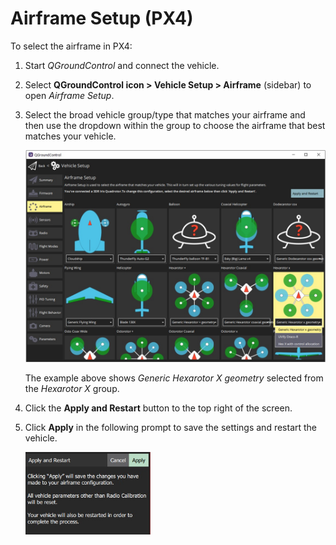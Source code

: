 # Airframe Setup (PX4)

To select the airframe in PX4:

1. Start *QGroundControl* and connect the vehicle.
2. Select **QGroundControl icon > Vehicle Setup > Airframe** (sidebar) to open *Airframe Setup*.
3. Select the broad vehicle group/type that matches your airframe and then use the dropdown within the group to choose the airframe that best matches your vehicle.
    
    ![Airframe options](../../assets/setup/airframe_px4/airframe_px4.jpg)
    
    The example above shows *Generic Hexarotor X geometry* selected from the *Hexarotor X* group.

4. Click the **Apply and Restart** button to the top right of the screen.

5. Click **Apply** in the following prompt to save the settings and restart the vehicle.
    
    <img src="../../assets/setup/airframe_px4/airframe_px4_apply_prompt.jpg" width="200px" title="Apply airframe selection prompt" />